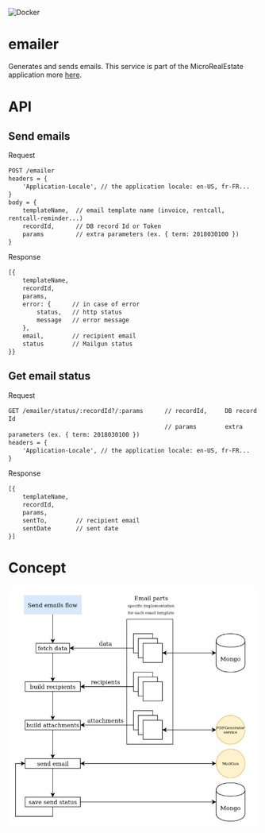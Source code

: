 ![Docker](https://github.com/microrealestate/emailer/workflows/Docker/badge.svg)

# emailer
Generates and sends emails.
This service is part of the MicroRealEstate application more [here](https://github.com/microrealestate/microrealestate/blob/master/README.md).

# API

## Send emails

Request
```
POST /emailer
headers = {
    'Application-Locale', // the application locale: en-US, fr-FR...
}
body = {
    templateName,  // email template name (invoice, rentcall, rentcall-reminder...)
    recordId,      // DB record Id or Token
    params         // extra parameters (ex. { term: 2018030100 })
}
```

Response
```
[{
    templateName,
    recordId,
    params,
    error: {      // in case of error
        status,   // http status
        message   // error message
    },
    email,        // recipient email
    status        // Mailgun status
}}
```

## Get email status

Request
```
GET /emailer/status/:recordId?/:params      // recordId,     DB record Id
                                            // params        extra parameters (ex. { term: 2018030100 })
headers = {
    'Application-Locale', // the application locale: en-US, fr-FR...
}
```

Response
```
[{
    templateName,
    recordId,
    params,
    sentTo,        // recipient email
    sentDate       // sent date
}]
```

# Concept

![sendemail](./documentation/pictures/sendemails.png)
